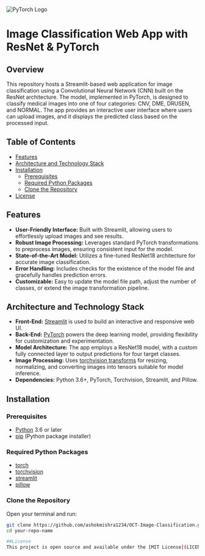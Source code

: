 ![PyTorch Logo](https://github.com/pytorch/pytorch/raw/main/docs/source/_static/img/pytorch-logo-dark.png)

# Image Classification Web App with ResNet & PyTorch

## Overview

This repository hosts a Streamlit-based web application for image classification using a Convolutional Neural Network (CNN) built on the ResNet architecture. The model, implemented in PyTorch, is designed to classify medical images into one of four categories: CNV, DME, DRUSEN, and NORMAL. The app provides an interactive user interface where users can upload images, and it displays the predicted class based on the processed input.

## Table of Contents

  - [Features](#features)
  - [Architecture and Technology Stack](#architecture-and-technology-stack)
  - [Installation](#installation)
      - [Prerequisites](#prerequisites)
      - [Required Python Packages](#required-python-packages)
      - [Clone the Repository](#clone-the-repository)
  - [License](#license)

## Features

  * **User-Friendly Interface:** Built with Streamlit, allowing users to effortlessly upload images and see results.
  * **Robust Image Processing:** Leverages standard PyTorch transformations to preprocess images, ensuring consistent input for the model.
  * **State-of-the-Art Model:** Utilizes a fine-tuned ResNet18 architecture for accurate image classification.
  * **Error Handling:** Includes checks for the existence of the model file and gracefully handles prediction errors.
  * **Customizable:** Easy to update the model file path, adjust the number of classes, or extend the image transformation pipeline.

## Architecture and Technology Stack

  * **Front-End:** [Streamlit](https://streamlit.io/) is used to build an interactive and responsive web UI.
  * **Back-End:** [PyTorch](https://pytorch.org/) powers the deep learning model, providing flexibility for customization and experimentation.
  * **Model Architecture:** The app employs a ResNet18 model, with a custom fully connected layer to output predictions for four target classes.
  * **Image Processing:** Uses [torchvision transforms](https://pytorch.org/vision/stable/transforms.html) for resizing, normalizing, and converting images into tensors suitable for model inference.
  * **Dependencies:** Python 3.6+, PyTorch, Torchvision, Streamlit, and Pillow.

## Installation

### Prerequisites

  * [Python](https://www.python.org/) 3.6 or later
  * [pip](https://pip.pypa.io/en/stable/) (Python package installer)

### Required Python Packages

  * [torch](https://pytorch.org/)
  * [torchvision](https://pytorch.org/vision/stable/)
  * [streamlit](https://streamlit.io/)
  * [pillow](https://pypi.org/project/Pillow/)

### Clone the Repository

Open your terminal and run:
```bash
git clone https://github.com/ashokmishra1234/OCT-Image-Classification.git
cd your-repo-name

##License
This project is open source and available under the [MIT License](LICENSE). Feel free to use, modify, and distribute the code as per the terms of the license.
